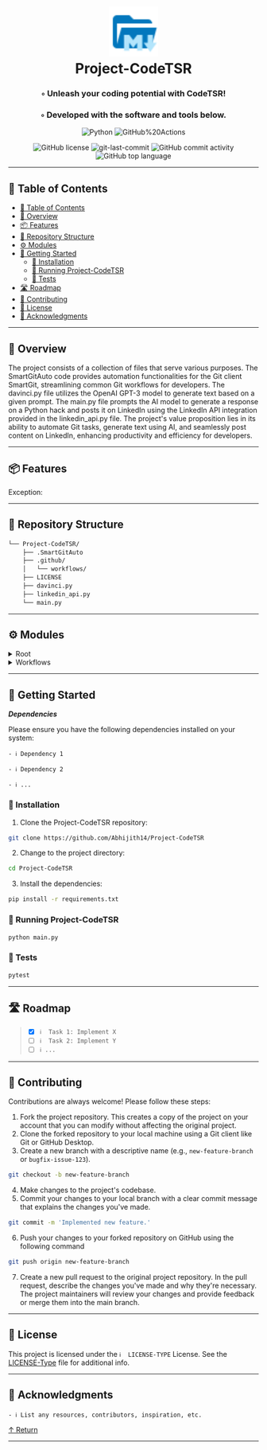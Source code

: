 <div align="center">
<h1 align="center">
<img src="https://raw.githubusercontent.com/PKief/vscode-material-icon-theme/ec559a9f6bfd399b82bb44393651661b08aaf7ba/icons/folder-markdown-open.svg" width="100" />
<br>Project-CodeTSR</h1>
<h3>◦ Unleash your coding potential with CodeTSR!</h3>
<h3>◦ Developed with the software and tools below.</h3>

<p align="center">
<img src="https://img.shields.io/badge/Python-3776AB.svg?style&logo=Python&logoColor=white" alt="Python" />
<img src="https://img.shields.io/badge/GitHub%20Actions-2088FF.svg?style&logo=GitHub-Actions&logoColor=white" alt="GitHub%20Actions" />
</p>
<img src="https://img.shields.io/github/license/Abhijith14/Project-CodeTSR?style&color=5D6D7E" alt="GitHub license" />
<img src="https://img.shields.io/github/last-commit/Abhijith14/Project-CodeTSR?style&color=5D6D7E" alt="git-last-commit" />
<img src="https://img.shields.io/github/commit-activity/m/Abhijith14/Project-CodeTSR?style&color=5D6D7E" alt="GitHub commit activity" />
<img src="https://img.shields.io/github/languages/top/Abhijith14/Project-CodeTSR?style&color=5D6D7E" alt="GitHub top language" />
</div>

---

## 📖 Table of Contents
- [📖 Table of Contents](#-table-of-contents)
- [📍 Overview](#-overview)
- [📦 Features](#-features)
- [📂 Repository Structure](#-repository-structure)
- [⚙️ Modules](#modules)
- [🚀 Getting Started](#-getting-started)
    - [🔧 Installation](#-installation)
    - [🤖 Running Project-CodeTSR](#-running-Project-CodeTSR)
    - [🧪 Tests](#-tests)
- [🛣 Roadmap](#-roadmap)
- [🤝 Contributing](#-contributing)
- [📄 License](#-license)
- [👏 Acknowledgments](#-acknowledgments)

---


## 📍 Overview

The project consists of a collection of files that serve various purposes. The SmartGitAuto code provides automation functionalities for the Git client SmartGit, streamlining common Git workflows for developers. The davinci.py file utilizes the OpenAI GPT-3 model to generate text based on a given prompt. The main.py file prompts the AI model to generate a response on a Python hack and posts it on LinkedIn using the LinkedIn API integration provided in the linkedin_api.py file. The project's value proposition lies in its ability to automate Git tasks, generate text using AI, and seamlessly post content on LinkedIn, enhancing productivity and efficiency for developers.

---

## 📦 Features

Exception: 

---


## 📂 Repository Structure

```sh
└── Project-CodeTSR/
    ├── .SmartGitAuto
    ├── .github/
    │   └── workflows/
    ├── LICENSE
    ├── davinci.py
    ├── linkedin_api.py
    └── main.py
```


---

## ⚙️ Modules

<details closed><summary>Root</summary>

| File                                                                                       | Summary                                                                                                                                                                                                                                                                                                                                                                                  |
| ---                                                                                        | ---                                                                                                                                                                                                                                                                                                                                                                                      |
| [.SmartGitAuto](https://github.com/Abhijith14/Project-CodeTSR/blob/main/.SmartGitAuto)     | The.SmartGitAuto code provides automation functionality for SmartGit, a Git client. It streamlines common Git workflows, including repository cloning, branch creation, commits, and pushes. By automating these tasks, it saves time and improves efficiency for developers using SmartGit.                                                                                             |
| [davinci.py](https://github.com/Abhijith14/Project-CodeTSR/blob/main/davinci.py)           | This code defines a function called'output' that uses the OpenAI GPT-3 model (specifically'text-davinci-003') to generate text based on a given prompt. The function handles the limitation of maximum tokens and adjusts the prompt accordingly. The generated text is returned as output.                                                                                              |
| [main.py](https://github.com/Abhijith14/Project-CodeTSR/blob/main/main.py)                 | The code prompts an AI model to generate a response on an interesting Python hack, and then uses another function to post the generated response on LinkedIn.                                                                                                                                                                                                                            |
| [linkedin_api.py](https://github.com/Abhijith14/Project-CodeTSR/blob/main/linkedin_api.py) | This code is a LinkedIn API integration that allows users to create posts on LinkedIn. It supports both text-only posts and posts with images. The code uses the access token to authenticate the user and sends the necessary data to the API endpoint to create the post. If successful, it prints a success message; otherwise, it prints an error message with the relevant details. |

</details>

<details closed><summary>Workflows</summary>

| File                                                                                           | Summary                                                                                                                                                                                                       |
| ---                                                                                            | ---                                                                                                                                                                                                           |
| [main.yml](https://github.com/Abhijith14/Project-CodeTSR/blob/main/.github/workflows/main.yml) | This GitHub Actions workflow installs Python dependencies, sets up Python 3.10, and runs a Python script called main.py. It also includes the necessary environment variables for LinkedIn and OpenAI tokens. |

</details>

---

## 🚀 Getting Started

***Dependencies***

Please ensure you have the following dependencies installed on your system:

`- ℹ️ Dependency 1`

`- ℹ️ Dependency 2`

`- ℹ️ ...`

### 🔧 Installation

1. Clone the Project-CodeTSR repository:
```sh
git clone https://github.com/Abhijith14/Project-CodeTSR
```

2. Change to the project directory:
```sh
cd Project-CodeTSR
```

3. Install the dependencies:
```sh
pip install -r requirements.txt
```

### 🤖 Running Project-CodeTSR

```sh
python main.py
```

### 🧪 Tests
```sh
pytest
```

---


## 🛣 Roadmap

> - [X] `ℹ️  Task 1: Implement X`
> - [ ] `ℹ️  Task 2: Implement Y`
> - [ ] `ℹ️ ...`


---

## 🤝 Contributing

Contributions are always welcome! Please follow these steps:
1. Fork the project repository. This creates a copy of the project on your account that you can modify without affecting the original project.
2. Clone the forked repository to your local machine using a Git client like Git or GitHub Desktop.
3. Create a new branch with a descriptive name (e.g., `new-feature-branch` or `bugfix-issue-123`).
```sh
git checkout -b new-feature-branch
```
4. Make changes to the project's codebase.
5. Commit your changes to your local branch with a clear commit message that explains the changes you've made.
```sh
git commit -m 'Implemented new feature.'
```
6. Push your changes to your forked repository on GitHub using the following command
```sh
git push origin new-feature-branch
```
7. Create a new pull request to the original project repository. In the pull request, describe the changes you've made and why they're necessary.
The project maintainers will review your changes and provide feedback or merge them into the main branch.

---

## 📄 License

This project is licensed under the `ℹ️  LICENSE-TYPE` License. See the [LICENSE-Type](LICENSE) file for additional info.

---

## 👏 Acknowledgments

`- ℹ️ List any resources, contributors, inspiration, etc.`

[↑ Return](#Top)

---
